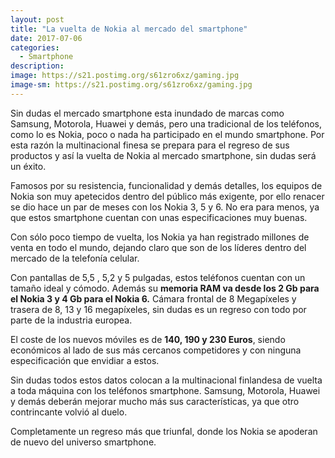 ```yaml
---
layout: post
title: "La vuelta de Nokia al mercado del smartphone"
date: 2017-07-06
categories:
  - Smartphone
description: 
image: https://s21.postimg.org/s61zro6xz/gaming.jpg
image-sm: https://s21.postimg.org/s61zro6xz/gaming.jpg
---
```

<p>Sin dudas el mercado smartphone esta inundado de marcas como Samsung, Motorola, Huawei y demás, pero una tradicional de los teléfonos, como lo es Nokia, poco o nada ha participado en el mundo smartphone. Por esta razón la multinacional finesa se prepara para el regreso de sus productos y así la vuelta de Nokia al mercado smartphone, sin dudas será un éxito.</p>
<p>Famosos por su resistencia, funcionalidad y demás detalles, los equipos de Nokia son muy apetecidos dentro del público más exigente, por ello renacer  se dio hace un par de meses con los Nokia 3, 5 y 6. No era para menos, ya que estos smartphone cuentan con unas especificaciones muy buenas.</p>
<p>Con sólo poco tiempo de vuelta, los Nokia ya han registrado millones de venta en todo el mundo, dejando claro que son de los líderes dentro del mercado de la telefonía celular.</p>
<p>Con pantallas de 5,5 , 5,2 y 5 pulgadas, estos teléfonos cuentan con un tamaño ideal y cómodo. Además su <strong>memoria RAM va desde los 2 Gb para el Nokia 3 y 4 Gb para el Nokia 6.</strong> Cámara frontal de 8 Megapíxeles y trasera de 8, 13 y 16 megapíxeles, sin dudas es un regreso con todo por parte de la industria europea.</p>
<p>El coste de los nuevos móviles es de <strong>140, 190 y 230 Euros</strong>, siendo económicos al lado de sus más cercanos competidores y con ninguna especificación que envidiar a estos.</p>
<p>Sin dudas todos estos datos colocan a la multinacional finlandesa de vuelta a toda máquina con los teléfonos smartphone. Samsung, Motorola, Huawei y demás deberán mejorar mucho más sus características, ya que otro contrincante volvió al duelo.</p>
<p>Completamente un  regreso más que triunfal, donde los Nokia se apoderan de nuevo del universo smartphone.</p>

